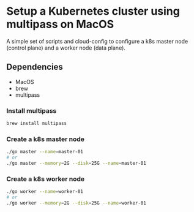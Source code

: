 # Setup a Kubernetes cluster using multipass on MacOS

A simple set of scripts and cloud-config to configure a k8s master node (control plane) and a worker node (data plane).

## Dependencies

- MacOS
- brew
- multipass

### Install multipass

```sh
brew install multipass
```

### Create a k8s master node

```sh
./go master --name=master-01
# or
./go master --memory=2G --disk=25G --name=master-01
```

### Create a k8s worker node

```sh
./go worker --name=worker-01
# or
./go worker --memory=2G --disk=25G --name=worker-01
```
